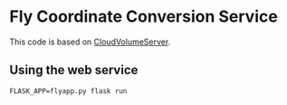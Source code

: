 # Fly Coordinate Conversion Service

This code is based on [CloudVolumeServer](https://github.com/flyconnectome/CloudVolumeServer).

## Using the web service
```FLASK_APP=flyapp.py flask run```

